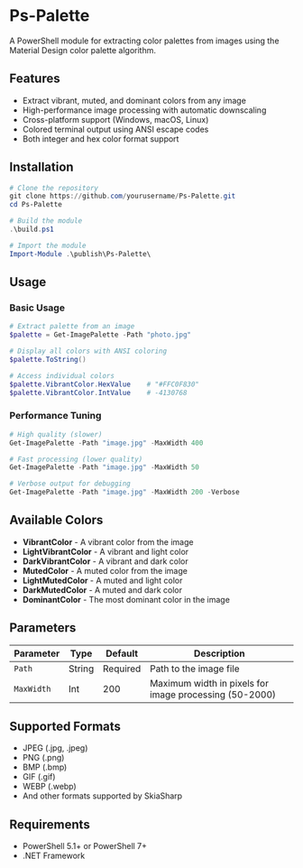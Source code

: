 # Ps-Palette

A PowerShell module for extracting color palettes from images using the Material Design color palette algorithm.

## Features

- Extract vibrant, muted, and dominant colors from any image
- High-performance image processing with automatic downscaling
- Cross-platform support (Windows, macOS, Linux)
- Colored terminal output using ANSI escape codes
- Both integer and hex color format support

## Installation

```powershell
# Clone the repository
git clone https://github.com/yourusername/Ps-Palette.git
cd Ps-Palette

# Build the module
.\build.ps1

# Import the module
Import-Module .\publish\Ps-Palette\
```

## Usage

### Basic Usage
```powershell
# Extract palette from an image
$palette = Get-ImagePalette -Path "photo.jpg"

# Display all colors with ANSI coloring
$palette.ToString()

# Access individual colors
$palette.VibrantColor.HexValue    # "#FFC0F830"
$palette.VibrantColor.IntValue    # -4130768
```

### Performance Tuning
```powershell
# High quality (slower)
Get-ImagePalette -Path "image.jpg" -MaxWidth 400

# Fast processing (lower quality)
Get-ImagePalette -Path "image.jpg" -MaxWidth 50

# Verbose output for debugging
Get-ImagePalette -Path "image.jpg" -MaxWidth 200 -Verbose
```

## Available Colors

- **VibrantColor** - A vibrant color from the image
- **LightVibrantColor** - A vibrant and light color
- **DarkVibrantColor** - A vibrant and dark color
- **MutedColor** - A muted color from the image
- **LightMutedColor** - A muted and light color
- **DarkMutedColor** - A muted and dark color
- **DominantColor** - The most dominant color in the image

## Parameters

| Parameter | Type | Default | Description |
|-----------|------|---------|-------------|
| `Path` | String | Required | Path to the image file |
| `MaxWidth` | Int | 200 | Maximum width in pixels for image processing (50-2000) |

## Supported Formats

- JPEG (.jpg, .jpeg)
- PNG (.png)
- BMP (.bmp)
- GIF (.gif)
- WEBP (.webp)
- And other formats supported by SkiaSharp

## Requirements

- PowerShell 5.1+ or PowerShell 7+
- .NET Framework